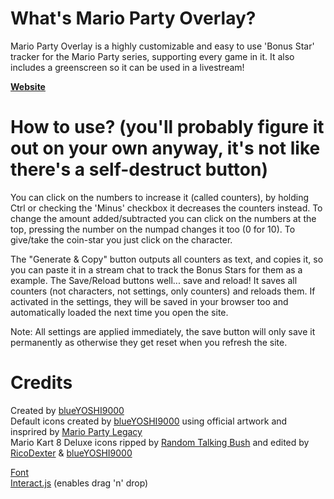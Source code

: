 # What's Mario Party Overlay?
Mario Party Overlay is a highly customizable and easy to use 'Bonus Star' tracker for the Mario Party series, supporting every game in it. It also includes a greenscreen so it can be used in a livestream!

**[Website](https://blueyoshi9000.github.io/MarioPartyOverlay/)**   

# How to use? (you'll probably figure it out on your own anyway, it's not like there's a self-destruct button)
You can click on the numbers to increase it (called counters), by holding Ctrl or checking the 'Minus' checkbox it decreases the counters instead.
To change the amount added/subtracted you can click on the numbers at the top, pressing the number on the numpad changes it too (0 for 10).
To give/take the coin-star you just click on the character.

The "Generate & Copy" button outputs all counters as text, and copies it, so you can paste it in a stream chat to track the Bonus Stars for them as a example.
The Save/Reload buttons well... save and reload! It saves all counters (not characters, not settings, only counters) and reloads them. If activated in the settings, they will be saved in your browser too and automatically loaded the next time you open the site.

Note: All settings are applied immediately, the save button will only save it permanently as otherwise they get reset when you refresh the site.

# Credits
Created by [blueYOSHI9000](https://www.twitter.com/blueyoshi9000)  
Default icons created by [blueYOSHI9000](https://www.twitter.com/blueyoshi9000) using official artwork and insprired by [Mario Party Legacy](https://mariopartylegacy.com/)  
Mario Kart 8 Deluxe icons ripped by [Random Talking Bush](https://twitter.com/RandomTBush) and edited by [RicoDexter](https://twitter.com/Der_RicoDexter) & [blueYOSHI9000](https://www.twitter.com/blueyoshi9000)

[Font](https://www.freepremiumfonts.com/free-font/new-super-mario-font-mario-party-9.aspx)  
[Interact.js](http://interactjs.io/) (enables drag 'n' drop)
